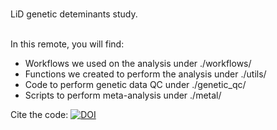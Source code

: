 <br/> LiD genetic deteminants study. <br/><br/>

In this remote, you will find:
- Workflows we used on the analysis under ./workflows/
- Functions we created to perform the analysis under ./utils/
- Code to perform genetic data QC under ./genetic_qc/
- Scripts to perform meta-analysis under ./metal/


Cite the code: [![DOI](https://zenodo.org/badge/622890537.svg)](https://zenodo.org/badge/latestdoi/622890537)
